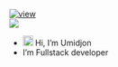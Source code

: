 <a href="https://github.com/ryo-ma/github-profile-trophy"><img src="https://komarev.com/ghpvc/?username=umidjon-2231&style=for-the-badge&color=blue" alt="view"/></a><br/>
![](https://hit.yhype.me/github/profile?user_id=83820489)

- <img height="18" src="https://media.giphy.com/media/hvRJCLFzcasrR4ia7z/giphy.gif" alt=""> Hi, I’m Umidjon
- I’m Fullstack developer

<!---
umidjon-2231/umidjon-2231 is a ✨ special ✨ repository because its `README.md` (this file) appears on your GitHub profile.
You can click the Preview link to take a look at your changes.
--->
